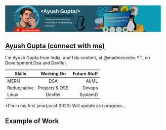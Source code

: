 ![Banner](https://github.com/Ayush-gupta-dev/Ayush-gupta-dev/blob/main/bannerHeavy.png)

## [Ayush Gupta (connect with me)](https://bio.link/ayushbio)
I'm Ayush Gupta from India, and I do content, at @madmecodes YT, on Development,Dsa and DevRel.
<!--
## Skills and experience
<li> MERN (Mongo,express,react,node)</li>
<li>Redux</li>
<li>React native</li>

### Working On
<li type="square"> working on DSA</li>
<li type ="square">Working on MERN projects and OSS </li>

### Future Stuff: 
<li>AI/ML</li>
<li>Devops</li>
<li>SystemD</li>
-->

| Skills        | Working On           | Future Stuff  |
| ------------- |:-------------:| -----:|
| MERN  | DSA | AI/ML
| Redux,native    |  Projects & OSS       |  Devops |
| Linux |  DevRel   |    SystemD|

<!-- add resume link here-->
*I'm in my first year(as of 2023) Will update as i progress...

## Example of Work


